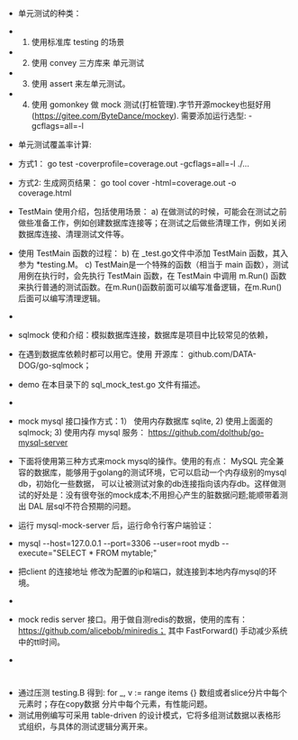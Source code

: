 * 单元测试的种类：
* 1. 使用标准库 testing 的场景
* 2. 使用 convey 三方库来 单元测试
* 3. 使用 assert 来左单元测试。
* 4. 使用 gomonkey 做 mock 测试(打桩管理).字节开源mockey也挺好用(https://gitee.com/ByteDance/mockey).  需要添加运行选型: -gcflags=all=-l

* 单元测试覆盖率计算:
* 方式1： go test -coverprofile=coverage.out -gcflags=all=-l ./...
* 方式2: 生成网页结果： go tool cover -html=coverage.out -o coverage.html 

* TestMain 使用介绍，包括使用场景：
  a) 在做测试的时候，可能会在测试之前做些准备工作，例如创建数据库连接等；在测试之后做些清理工作，例如关闭数据库连接、清理测试文件等。
* 使用 TestMain 函数的过程：
  b) 在 _test.go文件中添加 TestMain 函数，其入参为 *testing.M。
  c) TestMain是一个特殊的函数（相当于 main 函数），测试用例在执行时，会先执行 TestMain 函数，在 TestMain 中调用 m.Run() 函数来执行普通的测试函数。在m.Run()函数前面可以编写准备逻辑，在m.Run()后面可以编写清理逻辑。

*
* sqlmock 使和介绍：模拟数据库连接，数据库是项目中比较常见的依赖，
* 在遇到数据库依赖时都可以用它。使用 开源库：  github.com/DATA-DOG/go-sqlmock； 
* demo 在本目录下的 sql_mock_test.go 文件有描述。
* 

* mock mysql 接口操作方式：1） 使用内存数据库 sqlite, 2) 使用上面面的sqlmock; 3) 使用内存 mysql 服务： https://github.com/dolthub/go-mysql-server 
* 下面将使用第三种方式来mock mysql的操作。使用的有点： MySQL 完全兼容的数据库，能够用于golang的测试环境，它可以启动一个内存级别的mysql db，初始化一些数据， 可以让被测试对象的db连接指向该内存db。这样做测试的好处是：没有很夸张的mock成本;不用担心产生的脏数据问题;能顺带着测出 DAL 层sql不符合预期的问题。
*  运行 mysql-mock-server 后，运行命令行客户端验证：  
*  mysql --host=127.0.0.1 --port=3306 --user=root mydb --execute="SELECT * FROM mytable;"
*  把client 的连接地址 修改为配置的ip和端口，就连接到本地内存mysql的环境。
*  
* mock redis server 接口。用于做自测redis的数据，使用的库有：https://github.com/alicebob/miniredis；  其中 FastForward() 手动减少系统中的ttl时间。
* 

#

* 通过压测 testing.B 得到: for _, v := range items {} 数组或者slice分片中每个元素时；存在copy数据 分片中每个元素，有性能问题。
* 测试用例编写可采用 table-driven 的设计模式，它将多组测试数据以表格形式组织，与具体的测试逻辑分离开来。
